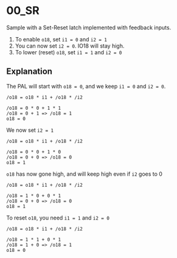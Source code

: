 # 00_SR

Sample with a Set-Reset latch implemented with feedback inputs.

1. To enable `o18`, set `i1 = 0` and `i2 = 1`
2. You can now set `i2 = 0`. IO18 will stay high.
3. To lower (reset) `o18`, set `i1 = 1` and `i2 = 0`

## Explanation

The PAL will start with `o18 = 0`, and we keep `i1 = 0` and `i2 = 0`.

```
/o18 = o18 * i1 + /o18 * /i2

/o18 = 0 * 0 + 1 * 1
/o18 = 0 + 1 => /o18 = 1
o18 = 0
```

We now set `i2 = 1`

```
/o18 = o18 * i1 + /o18 * /i2

/o18 = 0 * 0 + 1 * 0
/o18 = 0 + 0 => /o18 = 0
o18 = 1
```

`o18` has now gone high, and will keep high even if `i2` goes to 0

```
/o18 = o18 * i1 + /o18 * /i2

/o18 = 1 * 0 + 0 * 1
/o18 = 0 + 0 => /o18 = 0
o18 = 1
```

To reset `o18`, you need `i1 = 1` and `i2 = 0`

```
/o18 = o18 * i1 + /o18 * /i2

/o18 = 1 * 1 + 0 * 1
/o18 = 1 + 0 => /o18 = 1
o18 = 0
```